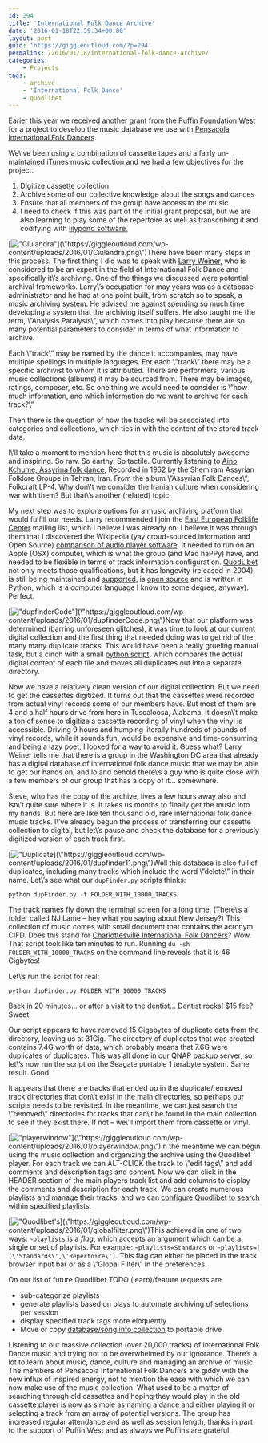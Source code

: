 ```yaml
---
id: 294
title: 'International Folk Dance Archive'
date: '2016-01-18T22:59:34+00:00'
layout: post
guid: 'https://giggleoutloud.com/?p=294'
permalink: /2016/01/18/international-folk-dance-archive/
categories:
    - Projects
tags:
    - archive
    - 'International Folk Dance'
    - quodlibet
---
```


Earier this year we received another grant from the [Puffin Foundation West](\"http://www.puffinwest.org\") for a project to develop the music database we use with [Pensacola International Folk Dancers](\"http://pensacolafolk.com\").

We\\’ve been using a combination of cassette tapes and a fairly un-maintained iTunes music collection and we had a few objectives for the project.

1. Digitize cassette collection
2. Archive some of our collective knowledge about the songs and dances
3. Ensure that all members of the group have access to the music
4. I need to check if this was part of the initial grant proposal, but we are also learning to play some of the repertoire as well as transcribing it and codifying with [lilypond software.](\"http://www.lilypond.org\")

[![\"Ciulandra\"](\"https://giggleoutloud.com/LIVE/wp-content/uploads/2016/01/Ciulandra-300x199.png\")](\"https://giggleoutloud.com/wp-content/uploads/2016/01/Ciulandra.png\")There have been many steps in this process. The first thing I did was to speak with [Larry Weiner](\"http://www.larryweiner.com\"), who is considered to be an expert in the field of International Folk Dance and specifically it\\’s archiving. One of the things we discussed were potential archival frameworks. Larry\\’s occupation for may years was as a database administrator and he had at one point built, from scratch so to speak, a music archiving system. He advised me against spending so much time developing a system that the archiving itself suffers. He also taught me the term, \\”Analysis Paralysis\\”, which comes into play because there are so many potential parameters to consider in terms of what information to archive.

Each \\”track\\” may be named by the dance it accompanies, may have multiple spellings in multiple languages. For each \\”track\\” there may be a specific archivist to whom it is attributed. There are performers, various music collections (albums) it may be sourced from. There may be images, ratings, composer, etc. So one thing we would need to consider is \\”how much information, and which information do we want to archive for each track?\\”

Then there is the question of how the tracks will be associated into categories and collections, which ties in with the content of the stored track data.

I\\’ll take a moment to mention here that this music is absolutely awesome and inspiring. So raw. So earthy. So tactile. Currently listening to [Aino Kchume, Assyrina folk dance](\"https://www.youtube.com/watch?v=HOV7g5RhU3s\"), Recorded in 1962 by the Shemiram Assyrian Folklore Groupe in Tehran, Iran. From the album \\”Assyrian Folk Dances\\”, Folkcraft LP-4. Why don\\’t we consider the Iranian culture when considering war with them? But that\\’s another (related) topic.

My next step was to explore options for a music archiving platform that would fulfill our needs. Larry recommended I join the [East European Folklife Center](\"http://East) mailing list, which I believe I was already on. I believe it was through them that I discovered the Wikipedia (yay croud-sourced information and Open Source) [comparison of audio player software](\"https://en.wikipedia.org/wiki/Comparison_of_audio_player_software\"). It needed to run on an Apple (OSX) computer, which is what the group (and Mad haPPy) have, and needed to be flexible in terms of track information configuration. [QuodLibet](\"http://quodlibet.readthedocs.org\") not only meets those qualifications, but it has longevity (released in 2004), is still being maintained and [supported](\"https://groups.google.com/forum/#!forum/quod-libet-development\"), is [open source](\"https://github.com/quodlibet/quodlibet\") and is written in Python, which is a computer language I know (to some degree, anyway). Perfect.

[![\"dupfinderCode\"](\"https://giggleoutloud.com/LIVE/wp-content/uploads/2016/01/dupfinderCode-300x200.png\")](\"https://giggleoutloud.com/wp-content/uploads/2016/01/dupfinderCode.png\")Now that our platform was determined (barring unforeseen glitches), it was time to look at our current digital collection and the first thing that needed doing was to get rid of the many many duplicate tracks. This would have been a really grueling manual task, but a cinch with a small [python script](\"https://github.com/MikeiLL/dupFinder\"), which compares the actual digital content of each file and moves all duplicates out into a separate directory.

Now we have a relatively clean version of our digital collection. But we need to get the cassettes digitized. It turns out that the cassettes were recorded from actual vinyl records some of our members have. But most of them are 4 and a half hours drive from here in Tuscaloosa, Alabama. It doesn\\’t make a ton of sense to digitize a cassette recording of vinyl when the vinyl is accessible. Driving 9 hours and humping literally hundreds of pounds of vinyl records, while it sounds fun, would be expensive and time-consuming, and being a lazy poet, I looked for a way to avoid it. Guess what? Larry Weiner tells me that there is a group in the Washington DC area that already has a digital database of international folk dance music that we may be able to get our hands on, and lo and behold there\\’s a guy who is quite close with a few members of our group that has a copy of it… somewhere.

Steve, who has the copy of the archive, lives a few hours away also and isn\\’t quite sure where it is. It takes us months to finally get the music into my hands. But here are like ten thousand old, rare international folk dance music tracks. I\\’ve already begun the process of transferring our cassette collection to digital, but let\\’s pause and check the database for a previously digitized version of each track first.

[![\"Duplicate](\"https://giggleoutloud.com/LIVE/wp-content/uploads/2016/01/dupfinder11-300x190.png\")](\"https://giggleoutloud.com/wp-content/uploads/2016/01/dupfinder11.png\")Well this database is also full of duplicates, including many tracks which include the word \\”delete\\” in their name. Let\\’s see what our `dupFinder.py` scripts thinks:

`python dupFinder.py -t FOLDER_WITH_10000_TRACKS`

The track names fly down the terminal screen for a long time. (There\\’s a folder called NJ Lame – hey what you saying about New Jersey?) This collection of music comes with small document that contains the acronym CIFD. Does this stand for [Charlottesville International Folk Dancers](\"http://www.charlottesvilleinternationalfolkdance.com\")? Wow. That script took like ten minutes to run. Running `du -sh FOLDER_WITH_10000_TRACKS` on the command line reveals that it is 46 Gigbytes!

Let\\’s run the script for real:

`python dupFinder.py FOLDER_WITH_10000_TRACKS`

Back in 20 minutes… or after a visit to the dentist… Dentist rocks! $15 fee? Sweet!

Our script appears to have removed 15 Gigabytes of duplicate data from the directory, leaving us at 31Gig. The directory of duplicates that was created contains 7.4G worth of data, which probably means that 7.6G were duplicates of duplicates. This was all done in our QNAP backup server, so let\\’s now run the script on the Seagate portable 1 terabyte system. Same result. Good.

It appears that there are tracks that ended up in the duplicate/removed track directories that don\\’t exist in the main directories, so perhaps our scripts needs to be revisited. In the meantime, we can just search the \\”removed\\” directories for tracks that can\\’t be found in the main collection to see if they exist there. If not – we\\’ll import them from cassette or vinyl.

[![\"playerwindow\"](\"https://giggleoutloud.com/LIVE/wp-content/uploads/2016/01/playerwindow-300x143.png\")](\"https://giggleoutloud.com/wp-content/uploads/2016/01/playerwindow.png\")In the meantime we can begin using the music collection and organizing the archive using the Quodlibet player. For each track we can ALT-CLICK the track to \\”edit tags\\” and add comments and description tags and content. Now we can click in the HEADER section of the main players track list and add columns to display the comments and description for each track. We can create numerous playlists and manage their tracks, and we can [configure Quodlibet to search](\"http://quodlibet.readthedocs.org/en/latest/guide/searching.html\") within specified playlists.

[![\"Quodlibet\'s](\"https://giggleoutloud.com/LIVE/wp-content/uploads/2016/01/globalfilter-300x240.png\")](\"https://giggleoutloud.com/wp-content/uploads/2016/01/globalfilter.png\")This achieved in one of two ways: `~playlists` is a *flag*, which accepts an argument which can be a single or set of playlists. For example: `~playlists=Standards` or `~playlists=|(\'Standards\',\'Repertoire\')`. This flag can either be placed in the track browser input bar or as a \\”Global Filter\\” in the preferences.

On our list of future Quodlibet TODO (learn)/feature requests are

- sub-categorize playlists
- generate playlists based on plays to automate archiving of selections per session
- display specified track tags more eloquently
- Move or copy [database/song info collection](\"http://quodlibet.readthedocs.org/en/latest/development/faq.html#what-format-is-the-song-database-in\") to portable drive

Listening to our massive collection (over 20,000 tracks) of International Folk Dance music and trying not to be overwhelmed by our ignorance. There’s a lot to learn about music, dance, culture and managing an archive of music. The members of Pensacola International Folk Dancers are giddy with the new influx of inspired energy, not to mention the ease with which we can now make use of the music collection. What used to be a matter of searching through old cassettes and hoping they would play in the old cassette player is now as simple as naming a dance and either playing it or selecting a track from an array of potential versions. The group has increased regular attendance and as well as session length, thanks in part to the support of Puffin West and as always we Puffins are grateful.
